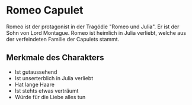 # Romeo Capulet
Romeo ist der protagonist in der Tragödie "Romeo und Julia".  Er ist der Sohn von Lord Montague. 
Romeo ist heimlich in Julia verliebt, welche aus der verfeindeten Familie der Capulets stammt.

## Merkmale des Charakters
* Ist gutaussehend
* Ist unserterblich in Julia verliebt
* Hat lange Haare
* Ist stehts etwas verträumt
* Würde für die Liebe alles tun
